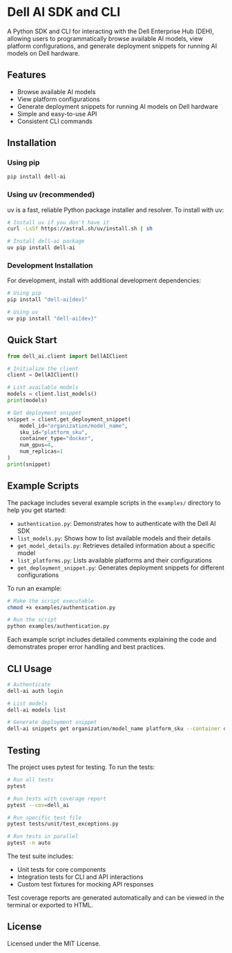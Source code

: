 # Dell AI SDK and CLI

A Python SDK and CLI for interacting with the Dell Enterprise Hub (DEH), allowing users to programmatically browse available AI models, view platform configurations, and generate deployment snippets for running AI models on Dell hardware.

## Features

- Browse available AI models
- View platform configurations
- Generate deployment snippets for running AI models on Dell hardware
- Simple and easy-to-use API
- Consistent CLI commands

## Installation

### Using pip

```bash
pip install dell-ai
```

### Using uv (recommended)

uv is a fast, reliable Python package installer and resolver. To install with uv:

```bash
# Install uv if you don't have it
curl -LsSf https://astral.sh/uv/install.sh | sh

# Install dell-ai package
uv pip install dell-ai
```

### Development Installation

For development, install with additional development dependencies:

```bash
# Using pip
pip install "dell-ai[dev]"

# Using uv
uv pip install "dell-ai[dev]"
```

## Quick Start

```python
from dell_ai.client import DellAIClient

# Initialize the client
client = DellAIClient()

# List available models
models = client.list_models()
print(models)

# Get deployment snippet
snippet = client.get_deployment_snippet(
    model_id="organization/model_name",
    sku_id="platform_sku",
    container_type="docker",
    num_gpus=4,
    num_replicas=1
)
print(snippet)
```

## Example Scripts

The package includes several example scripts in the `examples/` directory to help you get started:

- `authentication.py`: Demonstrates how to authenticate with the Dell AI SDK
- `list_models.py`: Shows how to list available models and their details
- `get_model_details.py`: Retrieves detailed information about a specific model
- `list_platforms.py`: Lists available platforms and their configurations
- `get_deployment_snippet.py`: Generates deployment snippets for different configurations

To run an example:

```bash
# Make the script executable
chmod +x examples/authentication.py

# Run the script
python examples/authentication.py
```

Each example script includes detailed comments explaining the code and demonstrates proper error handling and best practices.

## CLI Usage

```bash
# Authenticate
dell-ai auth login

# List models
dell-ai models list

# Generate deployment snippet
dell-ai snippets get organization/model_name platform_sku --container docker --gpus 4 --replicas 1
```

## Testing

The project uses pytest for testing. To run the tests:

```bash
# Run all tests
pytest

# Run tests with coverage report
pytest --cov=dell_ai

# Run specific test file
pytest tests/unit/test_exceptions.py

# Run tests in parallel
pytest -n auto
```

The test suite includes:
- Unit tests for core components
- Integration tests for CLI and API interactions
- Custom test fixtures for mocking API responses

Test coverage reports are generated automatically and can be viewed in the terminal or exported to HTML.

## License

Licensed under the MIT License.
